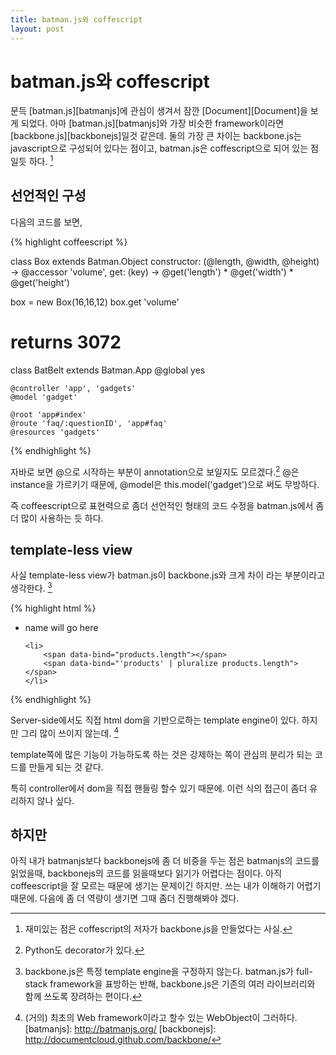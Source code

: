 ```yaml
---
title: batman.js와 coffescript 
layout: post
---
```


# batman.js와 coffescript

문득 [batman.js][batmanjs]에 관심이 생겨서 잠깐 [Document][Document]을 보게 되었다. 
아마 [batman.js][batmanjs]와 가장 비슷한 framework이라면 [backbone.js][backbonejs]일것 같은데. 
둘의 가장 큰 차이는 backbone.js는 javascript으로 구성되어 있다는 점이고, 
batman.js은 coffescript으로 되어 있는 점일듯 하다. [^1] 

## 선언적인 구성 

다음의 코드를 보면,

{% highlight coffeescript %}

class Box extends Batman.Object
    constructor: (@length, @width, @height) ->
    @accessor 'volume',
        get: (key) -> @get('length') * @get('width') * @get('height')

box = new Box(16,16,12)
box.get 'volume'
# returns 3072

class BatBelt extends Batman.App
    @global yes

    @controller 'app', 'gadgets'
    @model 'gadget'

    @root 'app#index'
    @route 'faq/:questionID', 'app#faq'
    @resources 'gadgets'

{% endhighlight %}

자바로 보면 @으로 시작하는 부분이 annotation으로 보일지도 모르겠다.[^2]
@은 instance을 가르키기 때문에, @model은 this.model('gadget')으로 써도 무방하다. 

즉 coffeescript으로 표현력으로 좀더 선언적인 형태의 코드 수정을 batman.js에서 좀더 많이 
사용하는 듯 하다. 

## template-less view

사실 template-less view가 batman.js이 backbone.js와 크게 차이 라는 부분이라고 생각한다. [^3]

{% highlight html %}
<ul id="products">
    <li data-foreach-product="Product.all" data-mixin="animation">
      <a data-route="product" data-bind="product.name">name will go here</a>
    </li>
          
    <li>
        <span data-bind="products.length"></span> 
        <span data-bind="'products' | pluralize products.length"></span>
    </li>
</ul>
{% endhighlight %}

Server-side에서도 직접 html dom을 기반으로하는 template engine이 있다. 
하지만 그리 많이 쓰이지 않는데. [^4]

template쪽에 많은 기능이 가능하도록 하는 것은 강제하는 쪽이 관심의 분리가 되는 코드를 만들게 되는 것 같다. 

특히 controller에서 dom을 직접 핸들링 할수 있기 때문에. 이런 식의 접근이 좀더 유리하지 않나 싶다. 


## 하지만 

아직 내가 batmanjs보다 backbonejs에 좀 더 비중을 두는 점은
batmanjs의 코드를 읽었을때, backbonejs의 코드를 읽을때보다 읽기가 어렵다는 점이다. 
아직 coffeescript을 잘 모르는 때문에 생기는 문제이긴 하지만. 쓰는 내가 이해하기 어렵기 때문에. 
다음에 좀 더 역량이 생기면 그때 좀더 진행해봐야 겠다. 


[^1]: 재미있는 점은 coffescript의 저자가 backbone.js을 만들었다는 사실.  
[^2]: Python도 decorator가 있다. 
[^3]: backbone.js은 특정 template engine을 구정하지 않는다. batman.js가 full-stack framework을 표방하는 반해, backbone.js은 기존의 여러 라이브러리와 함께 쓰도록 장려하는 편이다. 
[^4]: (거의) 최초의 Web framework이라고 할수 있는 WebObject이 그러하다. 
[batmanjs]: http://batmanjs.org/
[backbonejs]: http://documentcloud.github.com/backbone/


